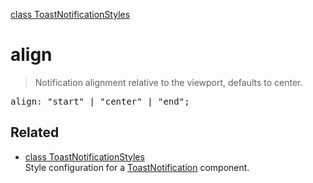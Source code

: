[class ToastNotificationStyles](ToastNotificationStyles.md)

# align

> Notification alignment relative to the viewport, defaults to center.

<pre class="docgen_signature">align: &quot;start&quot; | &quot;center&quot; | &quot;end&quot;;</pre>

## Related

- [<!--{ref:class}-->class ToastNotificationStyles](ToastNotificationStyles.md) \
    Style configuration for a [ToastNotification](ToastNotification.md) component.

